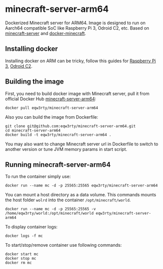 # minecraft-server-arm64

Dockerized Minecraft server for ARM64. Image is designed to run on Aarch64 compatible SoC like Raspberry Pi 3, Odroid C2, etc. Based on [minecraft-server][0] and [docker-minecraft][1]. 

## Installing docker

Installing docker on ARM can be tricky, follow this guides for [Raspberry Pi 3][2], [Odroid C2][3].

## Building the image

First, you need to build docker image with Minecraft server, pull it from official Docker Hub [minecraft-server-arm64][4]:

```
docker pull eqw3rty/minecraft-server-arm64
```

Also you can build the image from Dockerfile:

```
git clone git@github.com:eqw3rty/minecraft-server-arm64.git
cd minecraft-server-arm64
docker build -t eqw3rty/minecraft-server-arm64 .
```

You may also want to change Minecraft server url in Dockerfile to switch to another version or tune JVM memory params in start script.  

## Running minecraft-server-arm64

To run the container simply use:
```
docker run --name mc -d -p 25565:25565 eqw3rty/minecraft-server-arm64
```

You can mount a host directory as a data volume. This commands mounts the host folder `wolrd` into the container `/opt/minecraft/world`. 

```
docker run --name mc -d -p 25565:25565 -v /home/eqw3rty/world:/opt/minecraft/world eqw3rty/minecraft-server-arm64 
```

To display container logs:

```
docker logs -f mc
```

To start/stop/remove container use following commands:

```
docker start mc
docker stop mc
docker rm mc
```

[0]: https://github.com/itzg/dockerfiles/tree/master/minecraft-server 
[1]: https://github.com/overshard/docker-minecraft
[2]: http://blog.hypriot.com/post/run-docker-rpi3-with-wifi/ 
[3]: http://sankarpanneerselvam.com/2016/04/03/docker-install-on-odroid-c2/
[4]: https://hub.docker.com/r/eqw3rty/minecraft-server-arm64/
